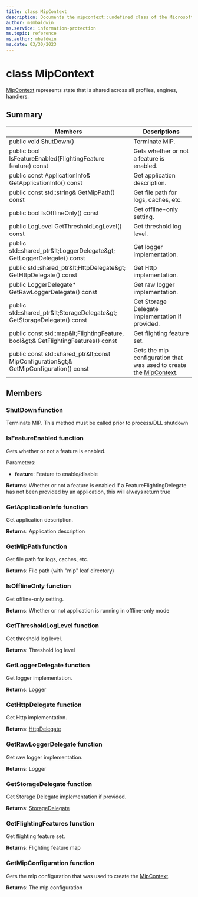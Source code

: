 ```yaml
---
title: class MipContext 
description: Documents the mipcontext::undefined class of the Microsoft Information Protection (MIP) SDK.
author: msmbaldwin
ms.service: information-protection
ms.topic: reference
ms.author: mbaldwin
ms.date: 03/30/2023
---
```


# class MipContext 
[MipContext](class_mip_mipcontext.md) represents state that is shared across all profiles, engines, handlers.
  
## Summary
 Members                        | Descriptions                                
--------------------------------|---------------------------------------------
public void ShutDown()  |  Terminate MIP.
public bool IsFeatureEnabled(FlightingFeature feature) const  |  Gets whether or not a feature is enabled.
public const ApplicationInfo& GetApplicationInfo() const  |  Get application description.
public const std::string& GetMipPath() const  |  Get file path for logs, caches, etc.
public bool IsOfflineOnly() const  |  Get offline-only setting.
public LogLevel GetThresholdLogLevel() const  |  Get threshold log level.
public std::shared_ptr\&lt;LoggerDelegate\&gt; GetLoggerDelegate() const  |  Get logger implementation.
public std::shared_ptr\&lt;HttpDelegate\&gt; GetHttpDelegate() const  |  Get Http implementation.
public LoggerDelegate* GetRawLoggerDelegate() const  |  Get raw logger implementation.
public std::shared_ptr\&lt;StorageDelegate\&gt; GetStorageDelegate() const  |  Get Storage Delegate implementation if provided.
public const std::map\&lt;FlightingFeature, bool\&gt;& GetFlightingFeatures() const  |  Get flighting feature set.
public const std::shared_ptr\&lt;const MipConfiguration\&gt;& GetMipConfiguration() const  |  Gets the mip configuration that was used to create the [MipContext](class_mip_mipcontext.md).
  
## Members
  
### ShutDown function
Terminate MIP.
This method must be called prior to process/DLL shutdown
  
### IsFeatureEnabled function
Gets whether or not a feature is enabled.

Parameters:  
* **feature**: Feature to enable/disable



  
**Returns**: Whether or not a feature is enabled
If a FeatureFlightingDelegate has not been provided by an application, this will always return true
  
### GetApplicationInfo function
Get application description.

  
**Returns**: Application description
  
### GetMipPath function
Get file path for logs, caches, etc.

  
**Returns**: File path (with "mip" leaf directory)
  
### IsOfflineOnly function
Get offline-only setting.

  
**Returns**: Whether or not application is running in offline-only mode
  
### GetThresholdLogLevel function
Get threshold log level.

  
**Returns**: Threshold log level
  
### GetLoggerDelegate function
Get logger implementation.

  
**Returns**: Logger
  
### GetHttpDelegate function
Get Http implementation.

  
**Returns**: [HttpDelegate](undefined)
  
### GetRawLoggerDelegate function
Get raw logger implementation.

  
**Returns**: Logger
  
### GetStorageDelegate function
Get Storage Delegate implementation if provided.

  
**Returns**: [StorageDelegate](class_mip_storagedelegate.md)
  
### GetFlightingFeatures function
Get flighting feature set.

  
**Returns**: Flighting feature map
  
### GetMipConfiguration function
Gets the mip configuration that was used to create the [MipContext](class_mip_mipcontext.md).

  
**Returns**: The mip configuration